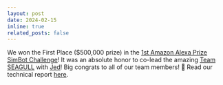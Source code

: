 ```yaml
---
layout: post
date: 2024-02-15
inline: true
related_posts: false
---
```


 We won the First Place ($500,000 prize) in the [1st Amazon Alexa Prize SimBot Challenge](https://www.amazon.science/alexa-prize/university-of-michigans-seagull-wins-alexa-prize-simbot-challenge)! It was an absolute honor to co-lead the amazing [Team SEAGULL](https://www.amazon.science/alexa-prize/teams/seagull-2022) with [Jed](https://jedyang.com/)! Big congrats to all of our team members! 🎉 Read our technical report [here](https://www.amazon.science/alexa-prize/proceedings/seagull-an-embodied-agent-for-instruction-following-through-situated-dialog). 
